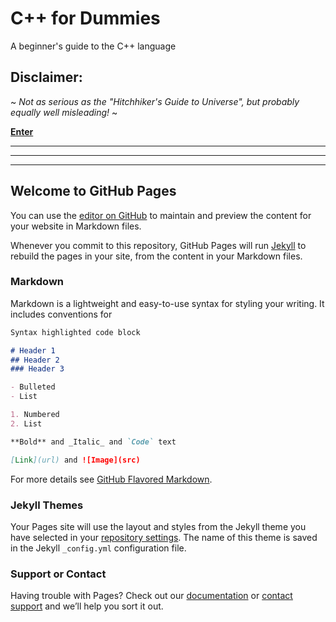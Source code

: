 

# C++ for Dummies
A beginner's guide to the C++ language

## Disclaimer:  
~ _Not as serious as the "Hitchhiker's Guide to Universe", but probably equally well misleading!_ ~

[**Enter**](https://github.com/makulik/C-PlusPlus-for-dummies/blob/master/TOC.md)


--------------------------------------------
--------------------------------------------
--------------------------------------------




## Welcome to GitHub Pages

You can use the [editor on GitHub](https://github.com/makulik/C--for-dummies/edit/master/index.md) to maintain and preview the content for your website in Markdown files.

Whenever you commit to this repository, GitHub Pages will run [Jekyll](https://jekyllrb.com/) to rebuild the pages in your site, from the content in your Markdown files.

### Markdown

Markdown is a lightweight and easy-to-use syntax for styling your writing. It includes conventions for

```markdown
Syntax highlighted code block

# Header 1
## Header 2
### Header 3

- Bulleted
- List

1. Numbered
2. List

**Bold** and _Italic_ and `Code` text

[Link](url) and ![Image](src)
```

For more details see [GitHub Flavored Markdown](https://guides.github.com/features/mastering-markdown/).

### Jekyll Themes

Your Pages site will use the layout and styles from the Jekyll theme you have selected in your [repository settings](https://github.com/makulik/C--for-dummies/settings). The name of this theme is saved in the Jekyll `_config.yml` configuration file.

### Support or Contact

Having trouble with Pages? Check out our [documentation](https://help.github.com/categories/github-pages-basics/) or [contact support](https://github.com/contact) and we’ll help you sort it out.
